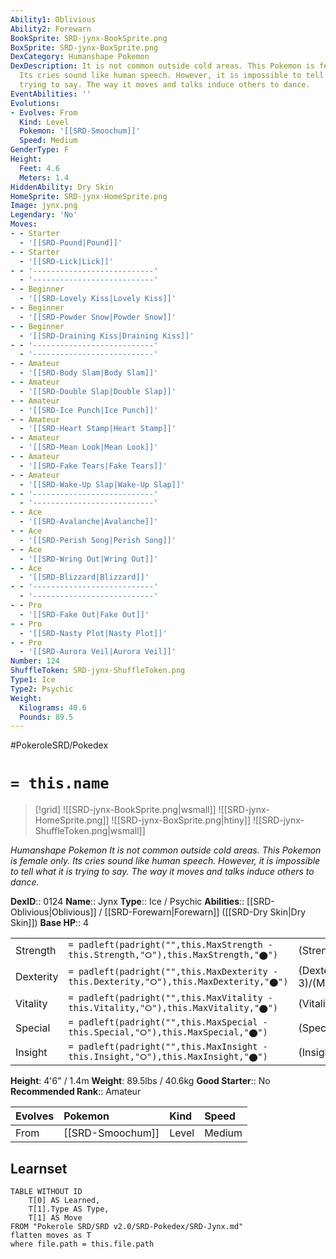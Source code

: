 ```yaml
---
Ability1: Oblivious
Ability2: Forewarn
BookSprite: SRD-jynx-BookSprite.png
BoxSprite: SRD-jynx-BoxSprite.png
DexCategory: Humanshape Pokemon
DexDescription: It is not common outside cold areas. This Pokemon is female only.
  Its cries sound like human speech. However, it is impossible to tell what it is
  trying to say. The way it moves and talks induce others to dance.
EventAbilities: ''
Evolutions:
- Evolves: From
  Kind: Level
  Pokemon: '[[SRD-Smoochum]]'
  Speed: Medium
GenderType: F
Height:
  Feet: 4.6
  Meters: 1.4
HiddenAbility: Dry Skin
HomeSprite: SRD-jynx-HomeSprite.png
Image: jynx.png
Legendary: 'No'
Moves:
- - Starter
  - '[[SRD-Pound|Pound]]'
- - Starter
  - '[[SRD-Lick|Lick]]'
- - '---------------------------'
  - '---------------------------'
- - Beginner
  - '[[SRD-Lovely Kiss|Lovely Kiss]]'
- - Beginner
  - '[[SRD-Powder Snow|Powder Snow]]'
- - Beginner
  - '[[SRD-Draining Kiss|Draining Kiss]]'
- - '---------------------------'
  - '---------------------------'
- - Amateur
  - '[[SRD-Body Slam|Body Slam]]'
- - Amateur
  - '[[SRD-Double Slap|Double Slap]]'
- - Amateur
  - '[[SRD-Ice Punch|Ice Punch]]'
- - Amateur
  - '[[SRD-Heart Stamp|Heart Stamp]]'
- - Amateur
  - '[[SRD-Mean Look|Mean Look]]'
- - Amateur
  - '[[SRD-Fake Tears|Fake Tears]]'
- - Amateur
  - '[[SRD-Wake-Up Slap|Wake-Up Slap]]'
- - '---------------------------'
  - '---------------------------'
- - Ace
  - '[[SRD-Avalanche|Avalanche]]'
- - Ace
  - '[[SRD-Perish Song|Perish Song]]'
- - Ace
  - '[[SRD-Wring Out|Wring Out]]'
- - Ace
  - '[[SRD-Blizzard|Blizzard]]'
- - '---------------------------'
  - '---------------------------'
- - Pro
  - '[[SRD-Fake Out|Fake Out]]'
- - Pro
  - '[[SRD-Nasty Plot|Nasty Plot]]'
- - Pro
  - '[[SRD-Aurora Veil|Aurora Veil]]'
Number: 124
ShuffleToken: SRD-jynx-ShuffleToken.png
Type1: Ice
Type2: Psychic
Weight:
  Kilograms: 40.6
  Pounds: 89.5
---
```


#PokeroleSRD/Pokedex

# `= this.name`

> [!grid]
> ![[SRD-jynx-BookSprite.png|wsmall]]
> ![[SRD-jynx-HomeSprite.png]]
> ![[SRD-jynx-BoxSprite.png|htiny]]
> ![[SRD-jynx-ShuffleToken.png|wsmall]]


*Humanshape Pokemon*
*It is not common outside cold areas. This Pokemon is female only. Its cries sound like human speech. However, it is impossible to tell what it is trying to say. The way it moves and talks induce others to dance.*

**DexID**:: 0124
**Name**:: Jynx
**Type**:: Ice / Psychic
**Abilities**:: [[SRD-Oblivious|Oblivious]] / [[SRD-Forewarn|Forewarn]] ([[SRD-Dry Skin|Dry Skin]])
**Base HP**:: 4

|           |                                                                                        |                                          |
| --------- | -------------------------------------------------------------------------------------- | ---------------------------------------- |
| Strength  | `= padleft(padright("",this.MaxStrength - this.Strength,"⭘"),this.MaxStrength,"⬤")`    | (Strength::2)/(MaxStrength::4)   |
| Dexterity | `= padleft(padright("",this.MaxDexterity - this.Dexterity,"⭘"),this.MaxDexterity,"⬤")` | (Dexterity:: 3)/(MaxDexterity::6) |
| Vitality  | `= padleft(padright("",this.MaxVitality - this.Vitality,"⭘"),this.MaxVitality,"⬤")`    | (Vitality::1)/(MaxVitality::3)   |
| Special   | `= padleft(padright("",this.MaxSpecial - this.Special,"⭘"),this.MaxSpecial,"⬤")`       | (Special::3)/(MaxSpecial::6)     |
| Insight   | `= padleft(padright("",this.MaxInsight - this.Insight,"⭘"),this.MaxInsight,"⬤")`       | (Insight::3)/(MaxInsight::6)     |

**Height**: 4'6" / 1.4m
**Weight**: 89.5lbs / 40.6kg
**Good Starter**:: No
**Recommended Rank**:: Amateur

| Evolves   | Pokemon          | Kind   | Speed   |
|:----------|:-----------------|:-------|:--------|
| From      | [[SRD-Smoochum]] | Level  | Medium  |

## Learnset

```dataview
TABLE WITHOUT ID
    T[0] AS Learned,
    T[1].Type AS Type,
    T[1] AS Move
FROM "Pokerole SRD/SRD v2.0/SRD-Pokedex/SRD-Jynx.md"
flatten moves as T
where file.path = this.file.path
```
